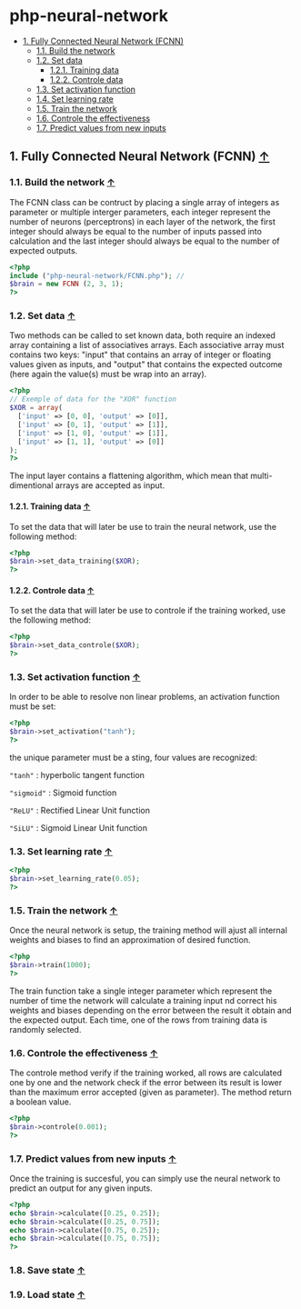 # php-neural-network

<a name="index_block"></a>

* [1. Fully Connected Neural Network (FCNN)](#block1)
    * [1.1. Build the network](#block1.1)
    * [1.2. Set data](#block1.2)
        * [1.2.1. Training data](#block1.2.1)
        * [1.2.2. Controle data](#block1.2.2)
    * [1.3. Set activation function](#block1.3)
    * [1.4. Set learning rate](#block1.4)
    * [1.5. Train the network](#block1.5)
    * [1.6. Controle the effectiveness](#block1.6)
    * [1.7. Predict values from new inputs](#block1.7)


<a name="block1"></a>
## 1. Fully Connected Neural Network (FCNN) [↑](#index_block)



<a name="block1.1"></a>
### 1.1. Build the network [↑](#index_block)

The FCNN class can be contruct by placing a single array of integers as parameter or multiple interger parameters, each integer represent the number of neurons (perceptrons) in each layer of the network, the first integer should always be equal to the number of inputs passed into calculation and the last integer should always be equal to the number of expected outputs.

```php
<?php
include ("php-neural-network/FCNN.php"); //
$brain = new FCNN (2, 3, 1);
?>
```

<a name="block1.2"></a>
### 1.2. Set data [↑](#index_block)

Two methods can be called to set known data, both require an indexed array containing a list of associatives arrays. Each associative array must contains two keys: "input" that contains an array of integer or floating values given as inputs, and "output" that contains the expected outcome (here again the value(s) must be wrap into an array).
```php
<?php
// Exemple of data for the "XOR" function
$XOR = array(
  ['input' => [0, 0], 'output' => [0]],
  ['input' => [0, 1], 'output' => [1]],
  ['input' => [1, 0], 'output' => [1]],
  ['input' => [1, 1], 'output' => [0]]
);
?>
```
The input layer contains a flattening algorithm, which mean that multi-dimentional arrays are accepted as input.

<a name="block1.2.1"></a>
#### 1.2.1. Training data [↑](#index_block)

To set the data that will later be use to train the neural network, use the following method:

```php
<?php
$brain->set_data_training($XOR);
?>
```

<a name="block1.2.2"></a>
#### 1.2.2. Controle data [↑](#index_block)

To set the data that will later be use to controle if the training worked, use the following method:

```php
<?php
$brain->set_data_controle($XOR);
?>
```

<a name="block1.3"></a>
### 1.3. Set activation function [↑](#index_block)

In order to be able to resolve non linear problems, an activation function must be set:

```php
<?php
$brain->set_activation("tanh");
?>
```

the unique parameter must be a sting, four values are recognized:

```"tanh"``` : hyperbolic tangent function

```"sigmoid"``` : Sigmoid function

```"ReLU"``` : Rectified Linear Unit function

```"SiLU"``` : Sigmoid Linear Unit function


<a name="block1.4"></a>
### 1.3. Set learning rate [↑](#index_block)

```php
<?php
$brain->set_learning_rate(0.05);
?>
```

<a name="block1.5"></a>
### 1.5. Train the network [↑](#index_block)

Once the neural network is setup, the training method will ajust all internal weights and biases to find an approximation of desired function.

```php
<?php
$brain->train(1000);
?>
```

The train function take a single integer parameter which represent the number of time the network will calculate a training input nd correct his weights and biases depending on the error between the result it obtain and the expected output. Each time, one of the rows from training data is randomly selected.

<a name="block1.6"></a>
### 1.6. Controle the effectiveness [↑](#index_block)

The controle method verify if the training worked, all rows are calculated one by one and the network check if the error between its result is lower than the maximum error accepted (given as parameter). The method return a boolean value.

```php
<?php
$brain->controle(0.001);
?>
```

<a name="block1.7"></a>
### 1.7. Predict values from new inputs [↑](#index_block)

Once the training is succesful, you can simply use the neural network to predict an output for any given inputs.

```php
<?php
echo $brain->calculate([0.25, 0.25]);
echo $brain->calculate([0.25, 0.75]);
echo $brain->calculate([0.75, 0.25]);
echo $brain->calculate([0.75, 0.75]);
?>
```

<a name="block1.8"></a>
### 1.8. Save state [↑](#index_block)


<a name="block1.9"></a>
### 1.9. Load state [↑](#index_block)











